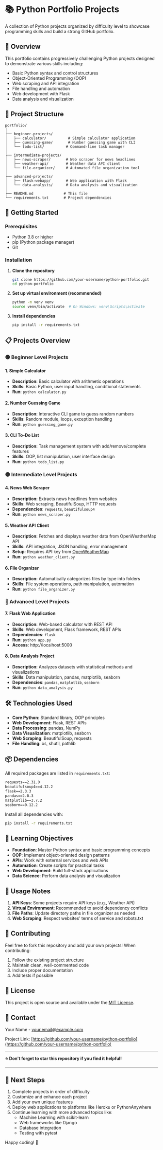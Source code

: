 # 📚 Python Portfolio Projects

A collection of Python projects organized by difficulty level to showcase programming skills and build a strong GitHub portfolio.

## 🎯 Overview

This portfolio contains progressively challenging Python projects designed to demonstrate various skills including:
- Basic Python syntax and control structures
- Object-Oriented Programming (OOP)
- Web scraping and API integration
- File handling and automation
- Web development with Flask
- Data analysis and visualization

## 📁 Project Structure

```
portfolio/
│
├── beginner-projects/
│   ├── calculator/          # Simple calculator application
│   ├── guessing-game/       # Number guessing game with CLI
│   └── todo-list/          # Command-line task manager
│
├── intermediate-projects/
│   ├── news-scraper/       # Web scraper for news headlines
│   ├── weather-api/        # Weather data API client
│   └── file-organizer/     # Automated file organization tool
│
├── advanced-projects/
│   ├── flask-webapp/       # Web application with Flask
│   └── data-analysis/      # Data analysis and visualization
│
├── README.md              # This file
└── requirements.txt       # Project dependencies
```

## 🚀 Getting Started

### Prerequisites

- Python 3.8 or higher
- pip (Python package manager)
- Git

### Installation

1. **Clone the repository**
   ```bash
   git clone https://github.com/your-username/python-portfolio.git
   cd python-portfolio
   ```

2. **Set up virtual environment (recommended)**
   ```bash
   python -m venv venv
   source venv/bin/activate  # On Windows: venv\Scripts\activate
   ```

3. **Install dependencies**
   ```bash
   pip install -r requirements.txt
   ```

## 📋 Projects Overview

### 🟢 Beginner Level Projects

#### 1. Simple Calculator
- **Description**: Basic calculator with arithmetic operations
- **Skills**: Basic Python, user input handling, conditional statements
- **Run**: `python calculator.py`

#### 2. Number Guessing Game
- **Description**: Interactive CLI game to guess random numbers
- **Skills**: Random module, loops, exception handling
- **Run**: `python guessing_game.py`

#### 3. CLI To-Do List
- **Description**: Task management system with add/remove/complete features
- **Skills**: OOP, list manipulation, user interface design
- **Run**: `python todo_list.py`

### 🟡 Intermediate Level Projects

#### 4. News Web Scraper
- **Description**: Extracts news headlines from websites
- **Skills**: Web scraping, BeautifulSoup, HTTP requests
- **Dependencies**: `requests`, `beautifulsoup4`
- **Run**: `python news_scraper.py`

#### 5. Weather API Client
- **Description**: Fetches and displays weather data from OpenWeatherMap API
- **Skills**: API integration, JSON handling, error management
- **Setup**: Requires API key from [OpenWeatherMap](https://openweathermap.org/api)
- **Run**: `python weather_client.py`

#### 6. File Organizer
- **Description**: Automatically categorizes files by type into folders
- **Skills**: File system operations, path manipulation, automation
- **Run**: `python file_organizer.py`

### 🔴 Advanced Level Projects

#### 7. Flask Web Application
- **Description**: Web-based calculator with REST API
- **Skills**: Web development, Flask framework, REST APIs
- **Dependencies**: `flask`
- **Run**: `python app.py`
- **Access**: http://localhost:5000

#### 8. Data Analysis Project
- **Description**: Analyzes datasets with statistical methods and visualizations
- **Skills**: Data manipulation, pandas, matplotlib, seaborn
- **Dependencies**: `pandas`, `matplotlib`, `seaborn`
- **Run**: `python data_analysis.py`

## 🛠️ Technologies Used

- **Core Python**: Standard library, OOP principles
- **Web Development**: Flask, REST APIs
- **Data Processing**: pandas, NumPy
- **Data Visualization**: matplotlib, seaborn
- **Web Scraping**: BeautifulSoup, requests
- **File Handling**: os, shutil, pathlib

## 📦 Dependencies

All required packages are listed in `requirements.txt`:

```txt
requests==2.31.0
beautifulsoup4==4.12.2
flask==2.3.3
pandas==2.0.3
matplotlib==3.7.2
seaborn==0.12.2
```

Install all dependencies with:
```bash
pip install -r requirements.txt
```

## 🎯 Learning Objectives

- **Foundation**: Master Python syntax and basic programming concepts
- **OOP**: Implement object-oriented design patterns
- **APIs**: Work with external services and web APIs
- **Automation**: Create scripts for practical tasks
- **Web Development**: Build full-stack applications
- **Data Science**: Perform data analysis and visualization

## 📝 Usage Notes

1. **API Keys**: Some projects require API keys (e.g., Weather API)
2. **Virtual Environment**: Recommended to avoid dependency conflicts
3. **File Paths**: Update directory paths in file organizer as needed
4. **Web Scraping**: Respect websites' terms of service and robots.txt

## 🤝 Contributing

Feel free to fork this repository and add your own projects! When contributing:

1. Follow the existing project structure
2. Maintain clean, well-commented code
3. Include proper documentation
4. Add tests if possible

## 📄 License

This project is open source and available under the [MIT License](LICENSE).

## 📧 Contact

Your Name - [your.email@example.com](mailto:your.email@example.com)

Project Link: [https://github.com/your-username/python-portfolio](https://github.com/your-username/python-portfolio)

---

**⭐ Don't forget to star this repository if you find it helpful!**

---

## 🚀 Next Steps

1. Complete projects in order of difficulty
2. Customize and enhance each project
3. Add your own unique features
4. Deploy web applications to platforms like Heroku or PythonAnywhere
5. Continue learning with more advanced topics like:
   - Machine Learning with scikit-learn
   - Web frameworks like Django
   - Database integration
   - Testing with pytest

Happy coding! 🐍